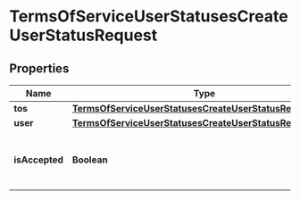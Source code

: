

# TermsOfServiceUserStatusesCreateUserStatusRequest


## Properties

| Name | Type | Description | Notes |
|------------ | ------------- | ------------- | -------------|
|**tos** | [**TermsOfServiceUserStatusesCreateUserStatusRequestTos**](TermsOfServiceUserStatusesCreateUserStatusRequestTos.md) |  |  |
|**user** | [**TermsOfServiceUserStatusesCreateUserStatusRequestUser**](TermsOfServiceUserStatusesCreateUserStatusRequestUser.md) |  |  |
|**isAccepted** | **Boolean** | Whether the user has accepted the terms. |  |



